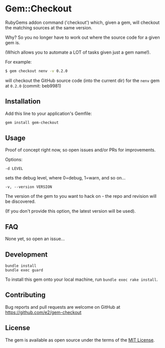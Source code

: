 # Gem::Checkout

RubyGems addon command ('checkout') which, given a gem, will checkout the matching sources at the same version.

Why? So you no longer have to work out where the source code for a given gem is.

(Which allows you to automate a LOT of tasks given just a gem name!).

For example:

```bash
$ gem checkout nenv -v 0.2.0
```

will checkout the GitHub source code (into the current dir) for the `nenv` gem at `0.2.0` (commit: beb9981)


## Installation

Add this line to your application's Gemfile:

```sh
gem install gem-checkout
```

## Usage

Proof of concept right now, so open issues and/or PRs for improvements.

Options:

```
-d LEVEL
```
sets the debug level, where 0=debug, 1=warn, and so on...

```
-v, --version VERSION
```

The version of the gem to you want to hack on - the repo and revision will be discovered.

(If you don't provide this option, the latest version will be used).

## FAQ

None yet, so open an issue...


## Development

```
bundle install
bundle exec guard
```

To install this gem onto your local machine, run `bundle exec rake install`.

## Contributing

Bug reports and pull requests are welcome on GitHub at https://github.com/e2/gem-checkout

## License

The gem is available as open source under the terms of the [MIT License](http://opensource.org/licenses/MIT).
